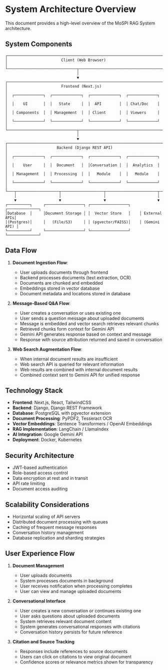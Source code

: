 # System Architecture Overview

This document provides a high-level overview of the MoSPI RAG System architecture.

## System Components

```
┌─────────────────────────────────────────────────────────────────────┐
│                        Client (Web Browser)                         │
└───────────────────────────────┬─────────────────────────────────────┘
                                │
                                ▼
┌─────────────────────────────────────────────────────────────────────┐
│                        Frontend (Next.js)                           │
│  ┌─────────────┐  ┌─────────────┐  ┌─────────────┐  ┌─────────────┐ │
│  │    UI       │  │   State     │  │  API        │  │ Chat/Doc    │ │
│  │ Components  │  │ Management  │  │ Client      │  │ Viewers     │ │
│  └─────────────┘  └─────────────┘  └─────────────┘  └─────────────┘ │
└───────────────────────────────┬─────────────────────────────────────┘
                                │
                                ▼
┌─────────────────────────────────────────────────────────────────────┐
│                      Backend (Django REST API)                      │
│  ┌─────────────┐  ┌─────────────┐  ┌─────────────┐  ┌─────────────┐ │
│  │    User     │  │  Document   │  │Conversation │  │  Analytics  │ │
│  │ Management  │  │ Processing  │  │   Module    │  │   Module    │ │
│  └─────────────┘  └─────────────┘  └─────────────┘  └─────────────┘ │
└───┬───────────────────┬───────────────────┬───────────────────────┬─┘
    │                   │                   │                       │
    ▼                   ▼                   ▼                       ▼
┌──────────┐     ┌─────────────────┐ ┌─────────────────┐    ┌──────────────┐
│Database  │     │Document Storage │ │  Vector Store   │    │ External APIs│
│(Postgres)│     │   (File/S3)     │ │ (pgvector/FAISS)│    │ (Gemini API) │
└──────────┘     └─────────────────┘ └─────────────────┘    └──────────────┘
```

## Data Flow

1. **Document Ingestion Flow**:
   - User uploads documents through frontend
   - Backend processes documents (text extraction, OCR)
   - Documents are chunked and embedded
   - Embeddings stored in vector database
   - Document metadata and locations stored in database

2. **Message-Based Q&A Flow**:
   - User creates a conversation or uses existing one
   - User sends a question message about uploaded documents
   - Message is embedded and vector search retrieves relevant chunks
   - Retrieved chunks form context for Gemini API
   - Gemini API generates response based on context and message
   - Response with source attribution returned and saved in conversation

3. **Web Search Augmentation Flow**:
   - When internal document results are insufficient
   - Web search API is queried for relevant information
   - Web results are combined with internal document results
   - Combined context sent to Gemini API for unified response

## Technology Stack

- **Frontend**: Next.js, React, TailwindCSS
- **Backend**: Django, Django REST Framework
- **Database**: PostgreSQL with pgvector extension
- **Document Processing**: PyPDF2, Tesseract OCR
- **Vector Embeddings**: Sentence Transformers / OpenAI Embeddings
- **RAG Implementation**: LangChain / LlamaIndex
- **AI Integration**: Google Gemini API
- **Deployment**: Docker, Kubernetes

## Security Architecture

- JWT-based authentication
- Role-based access control
- Data encryption at rest and in transit
- API rate limiting
- Document access auditing

## Scalability Considerations

- Horizontal scaling of API servers
- Distributed document processing with queues
- Caching of frequent message responses
- Conversation history management
- Database replication and sharding strategies

## User Experience Flow

1. **Document Management**
   - User uploads documents
   - System processes documents in background
   - User receives notification when processing completes
   - User can view and manage uploaded documents

2. **Conversational Interface**
   - User creates a new conversation or continues existing one
   - User asks questions about uploaded documents
   - System retrieves relevant document content
   - System generates conversational responses with citations
   - Conversation history persists for future reference

3. **Citation and Source Tracking**
   - Responses include references to source documents
   - Users can click on citations to view original document
   - Confidence scores or relevance metrics shown for transparency